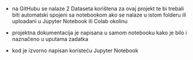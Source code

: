 - na GitHubu se nalaze 2 Dataseta korištena za ovaj projekt te bi trebali biti automatski spojeni sa notebookom ako se nalaze u istom folderu ili uploadani u Jupyter Notebook ili Colab okolinu

- projektna dokumentacija je napisana u samom notebooku kako je bilo i naznačeno u uputama zadatka

- kod je izvorno napisan koristeću Jupyter Notebook

